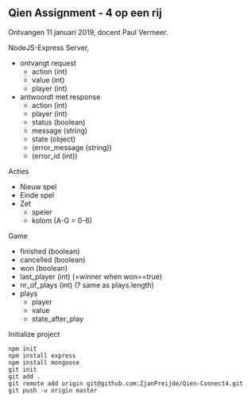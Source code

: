 ## Qien Assignment - 4 op een rij

Ontvangen 11 januari 2019, docent Paul Vermeer.



NodeJS-Express Server, 

- ontvangt request
  - action (int)
  - value (int)
  - player (int)
- antwoordt met response
  - action  (int)
  - player  (int)
  - status (boolean)
  - message (string)
  - state (object)
  - (error_message (string))
  - (error_id (int))



Acties

- Nieuw spel
- Einde spel
- Zet
  - speler
  - kolom (A-G = 0-6)



Game

- finished (boolean)
- cancelled (boolean)
- won (boolean)
- last_player (int) (=winner when won==true)
- nr_of_plays (int) (? same as plays.length)
- plays
  - player
  - value
  - state_after_play





Initialize project

```
npm init
npm install express
npm install mongoose
git init
git add .
git remote add origin git@github.com:ZjanPreijde/Qien-Connect4.git
git push -u origin master
```

